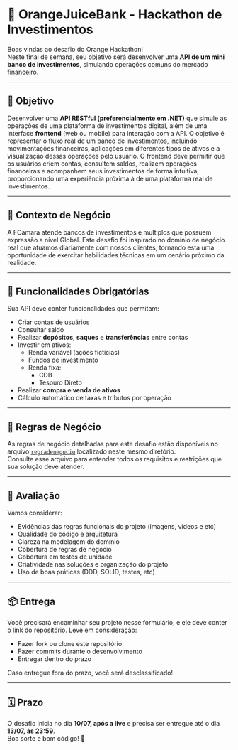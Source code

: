 # 🍊 OrangeJuiceBank - Hackathon de Investimentos

Boas vindas ao desafio do Orange Hackathon!  
Neste final de semana, seu objetivo será desenvolver uma **API de um mini banco de investimentos**, simulando operações comuns do mercado financeiro.

---

## 🎯 Objetivo

Desenvolver uma **API RESTful (preferencialmente em .NET)** que simule as operações de uma plataforma de investimentos digital, além de uma interface **frontend** (web ou mobile) para interação com a API. O objetivo é representar o fluxo real de um banco de investimentos, incluindo movimentações financeiras, aplicações em diferentes tipos de ativos e a visualização dessas operações pelo usuário. O frontend deve permitir que os usuários criem contas, consultem saldos, realizem operações financeiras e acompanhem seus investimentos de forma intuitiva, proporcionando uma experiência próxima à de uma plataforma real de investimentos.

---

## 🧠 Contexto de Negócio

A FCamara atende bancos de investimentos e multiplos que possuem expressão a nível Global. Este desafio foi inspirado no domínio de negócio real que atuamos diariamente com nossos clientes, tornando esta uma oportunidade de exercitar habilidades técnicas em um cenário próximo da realidade.

---

## 📌 Funcionalidades Obrigatórias

Sua API deve conter funcionalidades que permitam:

- Criar contas de usuários
- Consultar saldo
- Realizar **depósitos**, **saques** e **transferências** entre contas
- Investir em ativos:
  - Renda variável (ações fictícias)
  - Fundos de investimento
  - Renda fixa:
    - CDB
    - Tesouro Direto
- Realizar **compra e venda de ativos**
- Cálculo automático de taxas e tributos por operação

---

## 💼 Regras de Negócio

As regras de negócio detalhadas para este desafio estão disponíveis no arquivo [`regradenegocio`](./regradenegocio) localizado neste mesmo diretório.  
Consulte esse arquivo para entender todos os requisitos e restrições que sua solução deve atender.

---

## 🧠 Avaliação

Vamos considerar:

- Evidências das regras funcionais do projeto (imagens, vídeos e etc)
- Qualidade do código e arquitetura
- Clareza na modelagem do domínio
- Cobertura de regras de negócio
- Cobertura em testes de unidade 
- Criatividade nas soluções e organização do projeto
- Uso de boas práticas (DDD, SOLID, testes, etc)

---

## 📦 Entrega

Você precisará encaminhar seu projeto nesse formulário, e ele deve conter o link do repositório.
Leve em consideração:
- Fazer fork ou clone este repositório
- Fazer commits durante o desenvolvimento
- Entregar dentro do prazo

Caso entregue fora do prazo, você será desclassificado!

---

## 🗓️ Prazo

O desafio inicia no dia **10/07, após a live** e precisa ser entregue até o dia **13/07, às 23:59**.  
Boa sorte e bom código! 🚀 
